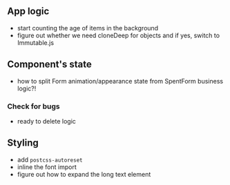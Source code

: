 ## App logic

- start counting the age of items in the background
- figure out whether we need cloneDeep for objects and if yes, switch to Immutable.js

## Component's state

- how to split Form animation/appearance state from SpentForm business logic?!

### Check for bugs

- ready to delete logic

## Styling

- add `postcss-autoreset`
- inline the font import
- figure out how to expand the long text element

